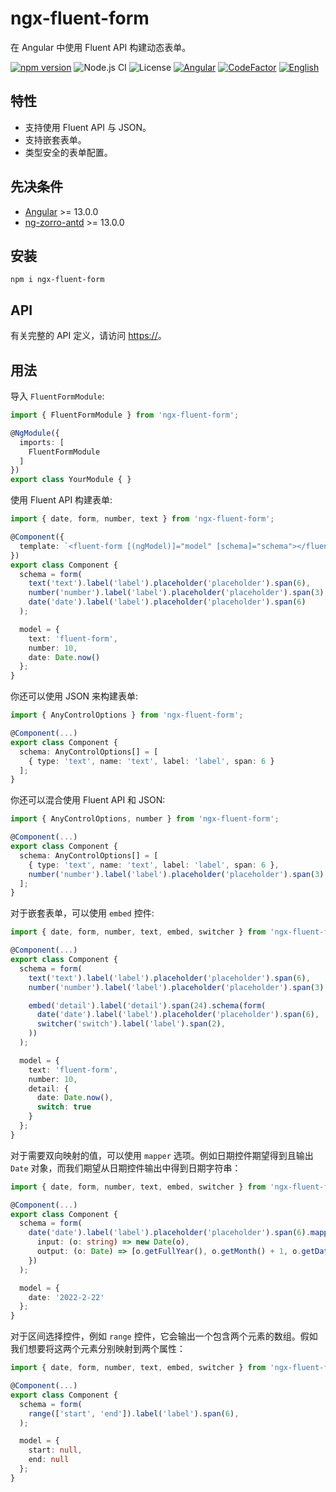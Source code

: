 # ngx-fluent-form

在 Angular 中使用 Fluent API 构建动态表单。

[![npm version](https://img.shields.io/npm/v/ngx-fluent-form/latest.svg)](https://npmjs.com/package/ngx-fluent-form)
![Node.js CI](https://github.com/HyperLife1119/ngx-fluent-form/workflows/Node.js%20CI/badge.svg)
![License](https://img.shields.io/badge/License-MIT-blue.svg)
[![Angular](https://img.shields.io/badge/Build%20with-Angular%20CLI-red?logo=angular)](https://www.github.com/angular/angular)
[![CodeFactor](https://www.codefactor.io/repository/github/hyperlife1119/ngx-fluent-form/badge)](https://www.codefactor.io/repository/github/hyperlife1119/ngx-fluent-form)
[![English](https://img.shields.io/static/v1?label=English&message=en-US&color=212121)](https://github.com/HyperLife1119/ngx-fluent-form/blob/main/README.md)

## 特性

- 支持使用 Fluent API 与 JSON。
- 支持嵌套表单。
- 类型安全的表单配置。

## 先决条件

- [Angular](https://angular.io) >= 13.0.0
- [ng-zorro-antd](https://ng.ant.design) >= 13.0.0

## 安装

```shell
npm i ngx-fluent-form
```

## API

有关完整的 API 定义，请访问 [https://](https://)。

## 用法

导入 `FluentFormModule`:

```ts
import { FluentFormModule } from 'ngx-fluent-form';

@NgModule({
  imports: [
    FluentFormModule
  ]
})
export class YourModule { }
```

使用 Fluent API 构建表单:

```ts
import { date, form, number, text } from 'ngx-fluent-form';

@Component({
  template: `<fluent-form [(ngModel)]="model" [schema]="schema"></fluent-form>`
})
export class Component {
  schema = form(
    text('text').label('label').placeholder('placeholder').span(6),
    number('number').label('label').placeholder('placeholder').span(3).max(100),
    date('date').label('label').placeholder('placeholder').span(6)
  );

  model = {
    text: 'fluent-form',
    number: 10,
    date: Date.now()
  };
}
```

你还可以使用 JSON 来构建表单:

```ts
import { AnyControlOptions } from 'ngx-fluent-form';

@Component(...)
export class Component {
  schema: AnyControlOptions[] = [
    { type: 'text', name: 'text', label: 'label', span: 6 }
  ];
}
```

你还可以混合使用 Fluent API 和 JSON:

```ts
import { AnyControlOptions, number } from 'ngx-fluent-form';

@Component(...)
export class Component {
  schema: AnyControlOptions[] = [
    { type: 'text', name: 'text', label: 'label', span: 6 },
    number('number').label('label').placeholder('placeholder').span(3).build(),
  ];
}
```

对于嵌套表单，可以使用 `embed` 控件:

```ts
import { date, form, number, text, embed, switcher } from 'ngx-fluent-form';

@Component(...)
export class Component {
  schema = form(
    text('text').label('label').placeholder('placeholder').span(6),
    number('number').label('label').placeholder('placeholder').span(3).max(100),

    embed('detail').label('detail').span(24).schema(form(
      date('date').label('label').placeholder('placeholder').span(6),
      switcher('switch').label('label').span(2),
    ))
  );

  model = {
    text: 'fluent-form',
    number: 10,
    detail: {
      date: Date.now(),
      switch: true
    }
  };
}
```

对于需要双向映射的值，可以使用 `mapper` 选项。例如日期控件期望得到且输出 `Date` 对象，而我们期望从日期控件输出中得到日期字符串：
<!-- *（注意：`ngx-fluent-form` 默认会将日期控件输出的 `Date` 对象转为时间戳，要覆盖此行为，可以使用 `mapper` 选项。）* -->

```ts
import { date, form, number, text, embed, switcher } from 'ngx-fluent-form';

@Component(...)
export class Component {
  schema = form(
    date('date').label('label').placeholder('placeholder').span(6).mapper({
      input: (o: string) => new Date(o),
      output: (o: Date) => [o.getFullYear(), o.getMonth() + 1, o.getDate()].join('-')
    })
  );

  model = {
    date: '2022-2-22'
  };
}
```

对于区间选择控件，例如 `range` 控件，它会输出一个包含两个元素的数组。假如我们想要将这两个元素分别映射到两个属性：

```ts
import { date, form, number, text, embed, switcher } from 'ngx-fluent-form';

@Component(...)
export class Component {
  schema = form(
    range(['start', 'end']).label('label').span(6),
  );

  model = {
    start: null,
    end: null
  };
}
```
